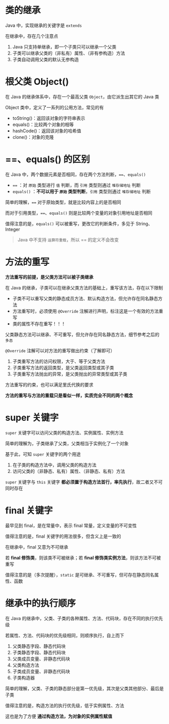 # 类的继承

Java 中，实现继承的关键字是 `extends`

在继承中，存在几个注意点

1. Java 只支持单继承，即一个子类只可以继承一个父类  
2. 子类可以继承父类的（非私有）属性、（非有参构造）方法
3. 子类自动调用父类的默认无参构造

# 根父类 Object()

在 Java 的继承体系中，存在一个最高父类 `Object`，由它派生出其它的 Java 类

Object 类中，定义了一系列的公用方法，常见的有
- toString()：返回该对象的字符串表示
- equals()：比较两个对象的相等
- hashCode()：返回该对象的哈希值
- clone()：对象的克隆

# ==、equals() 的区别

在 Java 中，两个数据元素是否相同，存在两个方法判断，`==`、`equals()`

- `==` ：对 ` 原始 ` 类型进行 ` 值 ` 判断，而 ` 引用 ` 类型则通过 ` 堆存储地址 ` 判断
- `equals()` ：**不可以用于 ` 原始 ` 类型判断**，` 引用 ` 类型则通过 ` 堆存储地址 ` 判断

简单的理解，`==` 对于原始类型，就是比较内容上的是否相同

而对于引用类型，`==`、`equals()` 则是比较两个变量的对象引用地址是否相同

值得注意的是，`equals()` 可以被重写，更改它的判断条件，多见于 String、Integer

> Java 中不支持 ` 运算符重载 `，所以 == 的定义不会改变

# 方法的重写

**方法重写的前提，是父类方法可以被子类继承**

在 Java 的继承，子类可以在继承父类方法的基础上，重写该方法，存在以下限制
- 子类不可以重写父类的静态成员方法、默认构造方法，但允许存在同名静态方法
- 方法重写时，必须使用 `@Override` 注解进行声明，标注这是一个有效的方法重写
- 类的属性不存在重写！！！

父类静态方法可以继承、不可重写，但允许存在同名静态方法，细节参考之后的 ` 多态 `

`@Override` 注解可以对方法的重写做出约束（了解即可）

1. 子类重写方法的访问权限，大于、等于父类方法
2. 子类重写方法的返回类型，是父类返回类型或其子类
3. 子类重写方法抛出的异常，是父类抛出的异常类型或其子类

方法重写的约束，也可以满足里氏代换的要求

**方法的重写与方法的重载只是看似一样，实质完全不同的两个概念**

# super 关键字

`super` 关键字可以访问父类的构造方法、实例属性、实例方法

简单的理解为，子类继承了父类，父类相当于实例化了一个对象

基于此，可知 `super` 关键字的两个用途
1. 在子类的构造方法中，调用父类的构造方法
2. 访问父类的（非静态、私有）属性、（非静态、私有）方法

`super` 关键字与 `this` 关键字 **都必须置于构造方法首行，率先执行**，故二者又不可同时存在

# final 关键字

最早见到 final，是在常量中，表示 final 常量，定义变量的不可变性

值得注意的是，final 关键字的用法很多，但含义上是一致的

在继承中，final 又意为不可继承

若 **final 修饰类**，则该类不可被继承；若 **final 修饰类实例方法**，则该方法不可被重写

值得注意的是（多次提醒），`static` 是可继承、不可重写，但可存在静态同名属性、函数

# 继承中的执行顺序

在 Java 的继承中，父类、子类的各种属性、方法、代码块，存在不同的执行优先级

若属性、方法、代码块的优先级相同，则顺序执行，自上而下

1. 父类静态字段、静态代码块
2. 子类静态字段、静态代码块
3. 父类成员变量、非静态代码块
4. 父类构造方法
5. 子类成员变量、非静态代码块
6. 子类构造器

简单的理解，父类、子类的静态部分是第一优先级，其次是父类其他部分、最后是子类

值得注意的是，构造方法的执行优先级，低于实例属性、方法

这也是为了方便 **通过构造方法，为对象的实例属性赋值**